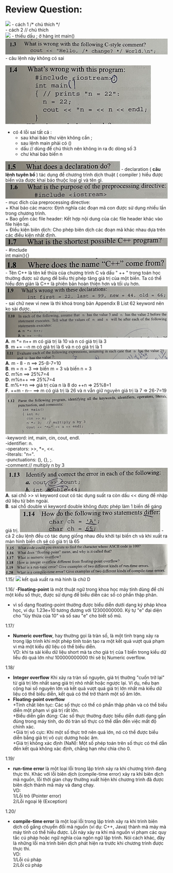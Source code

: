 # Review Question:
<img src="./img/bài 1.1 chapter 1.png" />
- cách 1 /* chú thích */ <br>
- cách 2 // chú thích <br>

<img src="./img/câu 1.2.png"/>
- thiếu dấu ; ở hàng int main() <br>

<img src="./img/1.3.png"/>
- câu lệnh này không có sai 

<img src="./img/1.4.png"/> <br>
- có 4 lỗi sai tất cả : <br>
    + sau khai báo thư viện không cần ; <br>
    + sau lệnh main phải có () <br>
    + dấu //  dùng để chú thích nên không in ra đc dòng số 3 <br>
    + chư khai báo biến n <br>

<img src="./img/1.5.png"/>
- declaration ( <b>câu lệnh tuyên bố </b>) tác dụng để chương trình dịch thuật ( compiler ) hiểu được biến vừa được khai báo thuộc loại gì và tên gì.

<img src="./img/1.6.png"/>
- mục đích của preprocessing directive: <br>
+ Khai báo các macro: Định nghĩa các đoạn mã con được sử dụng nhiều lần trong chương trình. <br>
+ Bao gồm các file header: Kết hợp nội dung của các file header khác vào file hiện tại. <br>
+ Điều kiện biên dịch: Cho phép biên dịch các đoạn mã khác nhau dựa trên các điều kiện nhất định. <br>

<img src="./img/1.7.png"/>
- #include <iostream> <br>
int main(){}

<img src="./img/1.8.png"/>
- Tên C++ là tên kế thừa của chương trình C và dấu " ++ " trong toán học thường được sử dụng để biểu thị phép tăng giá trị của một biến. Ta có thể hiểu đơn giản là C++ là phiên bản hoàn thiện hơn và tối ưu hơn.

<img src="./img/1.9.png"/>
- sai chữ new vì new là thì khoá trong bản Appendix B List 62 keyword nên ko sài được.

<img src="./img/1.10.png"/>
<b>A</b>. m *= n++
    m có giá trị là 10 và n có giá trị là 3 <br>
<b>B</b>. m += --n
    m có giá trị là 6 và n có giá trị là 1 <br>

<img src="./img/1.11.png"/>
<b>A</b>. m - 8 - n ==> 25-8-7=10 <br>
<b>B</b>. m = n = 3 ==> biến m = 3 và biến n = 3 <br>
<b>C</b>. m%n ==> 25%7=4 <br>
<b>D</b>. m%n++ ==> 25%7=4 <br>
<b>E</b>. m%++n ==> giá trị của n là 8 do ++n => 25%8=1 <br>
<b>F</b>. ++m - n-- ==> m có giá trị là 26 và n vẫn giữ nguyên giá trị là 7 => 26-7=19

<img src="./img/1.12.png"/>
-keyword: int, main, cin, cout, endl. <br>
-identifier: n. <br>
-operators: >>, *=, <<. <br>
-literals: "n=". <br>
-punctuations: (), {}, ;. <br>
-comment:// multiply n by 3 <br>

<img src="./img/1.13.png"/>
<b>A</b>. sai chỗ >> vì keyword cout có tác dụng suất ra còn dấu << dùng để nhập dữ liệu từ bên ngoài. <br>
<b>B</b>. sai chỗ double vì keyword double không được phép làm 1 biến để gáng giá trị.

<img src="./img/1.14.png"/>
- cả 2 câu lệnh đều có tác dụng giống nhau đều khởi tại biến ch và khi xuất ra màn hình biến ch sẽ có giá trị là 65

<img src="./img/1.15 to 1.20.png"/>
1.15/
    <img src="./img/bài 1.15.png"/>
    kết quả xuất ra mà hình là chữ D <br>

1.16/
-<b>Floating-point</b> là một thuật ngữ trong khoa học máy tính dùng để chỉ một kiểu số thực, được sử dụng để biểu diễn các số có phần thập phân. <br>
- vì số dạng floating-point thường được biểu diễn dưới dạng ký pháp khoa học, ví dụ: 1.23e+10 tương đương với 12300000000. Ký tự "e" đại diện cho "lũy thừa của 10" và số sau "e" cho biết số mũ. <br>

1.17/
- <b>Numeric overflow</b>, hay thường gọi là tràn số, là một tình trạng xảy ra trong lập trình khi một phép tính toán tạo ra một kết quả vượt quá phạm vi mà một kiểu dữ liệu có thể biểu diễn.<br>
VD: khi ta sài kiểu dữ liệu short mà ta cho giá trị của 1 biến trong kiểu dữ liễu đó quá lớn như 100000000000 thì sẽ bị Numeric overflow. <br>

1.18/
- <b>Integer overflow</b> Khi xảy ra tràn số nguyên, giá trị thường "cuốn trở lại" từ giá trị lớn nhất sang giá trị nhỏ nhất hoặc ngược lại. Ví dụ, nếu bạn cộng hai số nguyên lớn và kết quả vượt quá giá trị lớn nhất mà kiểu dữ liệu có thể biểu diễn, kết quả có thể trở thành một số âm lớn.<br>
- <b>Floating-point overflow</b> <br>
    +Tính chất liên tục: Các số thực có thể có phần thập phân và có thể biểu diễn một phạm vi giá trị rất lớn. <br>
    +Biểu diễn gần đúng: Các số thực thường được biểu diễn dưới dạng gần đúng trong máy tính, do đó tràn số thực có thể dẫn đến việc mất độ chính xác. <br>
    +Giá trị vô cực: Khi một số thực trở nên quá lớn, nó có thể được biểu diễn bằng giá trị vô cực dương hoặc âm. <br>
    +Giá trị không xác định (NaN): Một số phép toán trên số thực có thể dẫn đến kết quả không xác định, chẳng hạn như chia cho 0.<br>

1.19/
- <b>run-time error</b> là một loại lỗi trong lập trình xảy ra khi chương trình đang thực thi. Khác với lỗi biên dịch (compile-time error) xảy ra khi biên dịch mã nguồn, lỗi thời gian chạy thường xuất hiện khi chương trình đã được biên dịch thành mã máy và đang chạy. <br>
VD: <br>
1/Lỗi trỏ (Pointer error)<br>
2/Lỗi ngoại lệ (Exception) <br>

1.20/
- <b>compile-time error</b> là một loại lỗi trong lập trình xảy ra khi trình biên dịch cố gắng chuyển đổi mã nguồn (ví dụ: C++, Java) thành mã máy mà máy tính có thể hiểu được. Lỗi này xảy ra khi mã nguồn vi phạm các quy tắc cú pháp hoặc ngữ nghĩa của ngôn ngữ lập trình. Nói cách khác, đây là những lỗi mà trình biên dịch phát hiện ra trước khi chương trình được thực thi.<br>
VD: <br>
1/Lỗi cú pháp<br>
2/Lỗi cú pháp